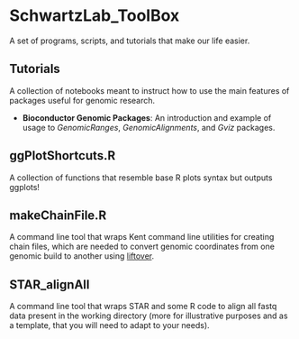 # SchwartzLab_ToolBox

A set of programs, scripts, and tutorials that make our life easier.

## Tutorials

A collection of notebooks meant to instruct how to use the main features of
packages useful for genomic research.

* **Bioconductor Genomic Packages**: An introduction and example of usage to 
*GenomicRanges*, *GenomicAlignments*, and
*Gviz* packages.

## ggPlotShortcuts.R

A collection of functions that resemble base R plots syntax but outputs ggplots!

## makeChainFile.R

A command line tool that wraps Kent command line utilities for creating chain 
files, which are needed to convert genomic coordinates from one genomic build to
another using [liftover](https://genome-store.ucsc.edu/).

## STAR_alignAll

A command line tool that wraps STAR and some R code to align all fastq data
present in the working directory (more for illustrative purposes and as a 
template, that you will need to adapt to your needs).
